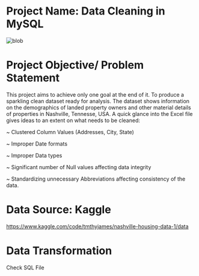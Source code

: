 # Project Name: Data Cleaning in MySQL

![blob](https://user-images.githubusercontent.com/108130729/183507612-772c7492-4f3e-47d4-bb02-4bd3ad3b518d.jpg)

# Project Objective/ Problem Statement
This project aims to achieve only one goal at the end of it. To produce a sparkling clean dataset ready for analysis.
The dataset shows information on the demographics of landed property owners and other material details of properties in Nashville, Tennesse, USA.
A quick glance into the Excel file gives ideas to an extent on what needs to be cleaned:

~ Clustered Column Values (Addresses, City, State)

~ Improper Date formats

~ Improper Data types

~ Significant number of Null values affecting data integrity

~ Standardizing unnecessary Abbreviations affecting consistency of the data.

# Data Source: Kaggle
https://www.kaggle.com/code/tmthyjames/nashville-housing-data-1/data

# Data Transformation
Check SQL File

